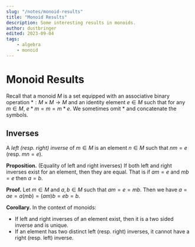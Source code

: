 ```yaml
---
slug: "/notes/monoid-results"
title: "Monoid Results"
description: Some interesting results in monoids.
author: dustbringer
edited: 2023-09-04
tags:
    - algebra
    - monoid
---
```


# Monoid Results

Recall that a monoid $M$ is a set equipped with an associative binary operation $* : M \times M \to M$ and an identity element $e \in M$ such that for any $m \in M$, $e*m = m = m*e$. We sometimes omit $*$ and concatenate the symbols.

## Inverses
A *left (resp. right) inverse* of $m \in M$ is an element $n \in M$ such that $nm = e$ (resp. $mn = e$).

**Proposition.** (Equality of left and right inverses)
If both left and right inverses exist for an element, then they are equal. That is if $am = e$ and $mb = e$ then $a = b$.

**Proof.**
Let $m \in M$ and $a,b \in M$ such that $am = e = mb$. Then we have $a = ae = a(mb) = (am)b = eb = b$.

**Corollary.**
In the context of monoids:
- If left and right inverses of an element exist, then it is a two sided inverse and is unique.
- If an element has two distinct left (resp. right) inverses, it cannot have a right (resp. left) inverse.

